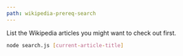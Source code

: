 ```yaml
---
path: wikipedia-prereq-search
---
```

List the Wikipedia articles you might want to check out first.
```bash
node search.js [current-article-title]
```
